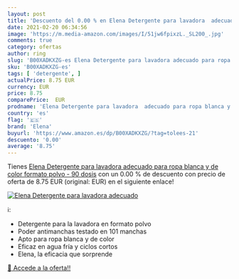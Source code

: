 ```yaml
---
layout: post
title: 'Descuento del 0.00 % en Elena Detergente para lavadora  adecuado'
date: 2021-02-20 06:34:56
image: 'https://m.media-amazon.com/images/I/51jw6fpixzL._SL200_.jpg'
comments: true
category: ofertas
author: ring
slug: 'B00XADKXZG-es Elena Detergente para lavadora adecuado para ropa blanca y...'
sku: 'B00XADKXZG-es'
tags: [ 'detergente', ]
actualPrice: 8.75 EUR
currency: EUR
price: 8.75
comparePrice:  EUR
prodname: 'Elena Detergente para lavadora  adecuado para ropa blanca y de color  formato polvo - 90 dosis'
country: 'es'
flag: '🇪🇸'
brand: 'Elena'
buyurl: 'https://www.amazon.es/dp/B00XADKXZG/?tag=tolees-21'
descuento: '0.00'
average: '8.75'
---
```


Tienes [Elena Detergente para lavadora  adecuado para ropa blanca y de color  formato polvo - 90 dosis](https://www.amazon.es/dp/B00XADKXZG/?tag=tolees-21) con un 0.00 % de descuento con precio de oferta de 8.75 EUR (original:  EUR) en el siguiente enlace!

[![Elena Detergente para lavadora  adecuado](https://m.media-amazon.com/images/I/51jw6fpixzL._SL200_.jpg)](https://www.amazon.es/dp/B00XADKXZG/?tag=tolees-21)

ℹ️:

- Detergente para la lavadora en formato polvo
- Poder antimanchas testado en 101 manchas
- Apto para ropa blanca y de color
- Eficaz en agua fría y ciclos cortos
- Elena, la eficacia que sorprende

[🛒 Accede a la oferta!!](https://www.amazon.es/dp/B00XADKXZG/?tag=tolees-21)
